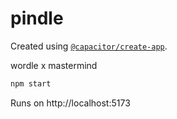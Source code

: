 # pindle

Created using [`@capacitor/create-app`](https://github.com/ionic-team/create-capacitor-app).

wordle x mastermind

```bash
npm start
```
Runs on http://localhost:5173